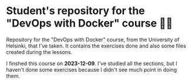 # Student's repository for the "DevOps with Docker" course 🔁🐳

Repository for the "DevOps with Docker" course, from the University of Helsinki, that I've taken. It contains the exercises done and also some files created during the lessons.

I finshed this course on **2023-12-09**. I've studied all the sections, but I haven't done some exercises because I didn't see much point in doing them.
